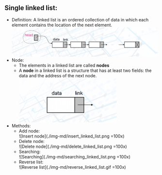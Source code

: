 ## Single linked list:

- Definition: A linked list is an ordered collection of data in which each element contains the location of the next element.<br>
![Linked list](./img-md/linked_list.png)
- Node:
    + The elements in a linked list are called **nodes**
    + A **node** in a linked list is a structure that has at least two fields: the data and the address of the next node.<br>
![Node](./img-md/node_linked_list.png)
- Methods:
    + Add node:<br>
    ![Insert node](./img-md/insert_linked_list.png =100x)
    + Delete node:<br>
    ![Delete node](./img-md/delete_linked_list.png =100x)
    + Searching:<br>
    ![Searching](./img-md/searching_linked_list.png =100x)
    + Reverse list:<br>
    ![Reverse list](./img-md/reverse_linked_list.gif =100x)
